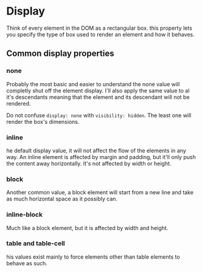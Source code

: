 # Display

Think of every element in the DOM as a rectangular box. this property lets you specify the type of box used to render an element and how it behaves.

## Common display properties

### none

Probably the most basic and easier to understand the none value will completly shut off the element display. I'll also apply the same value to al it's descendants meaning that the element and its descendant will not be rendered.

Do not confuse `display: none` with `visibility: hidden`. The least one will render the box's dimensions.

### inline

he default display value, it will not affect the flow of the elements in any way. An inline element is affected by margin and padding, but it'll only push the content away horizontally. It's not affected by width or height.

### block

Another common value, a block element will start from a new line and take as much horizontal space as it possibly can.

### inline-block

Much like a block element, but it is affected by width and height.

### table and table-cell

his values exist mainly to force elements other than table elements to behave as such.
